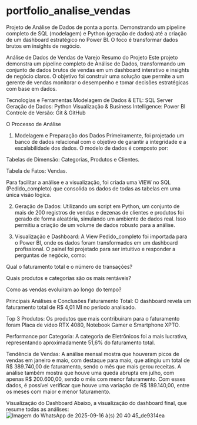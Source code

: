 # portfolio_analise_vendas
Projeto de Análise de Dados de ponta a ponta. Demonstrando um pipeline completo de SQL (modelagem) e Python (geração de dados) até a criação de um dashboard estratégico no Power BI. O foco é transformar dados brutos em insights de negócio.

Análise de Dados de Vendas de Varejo
Resumo do Projeto
Este projeto demonstra um pipeline completo de Análise de Dados, transformando um conjunto de dados brutos de vendas em um dashboard interativo e insights de negócio claros. O objetivo foi construir uma solução que permite a um gerente de vendas monitorar o desempenho e tomar decisões estratégicas com base em dados.

Tecnologias e Ferramentas
Modelagem de Dados & ETL: SQL Server
Geração de Dados: Python
Visualização & Business Intelligence: Power BI
Controle de Versão: Git & GitHub

O Processo de Análise
1. Modelagem e Preparação dos Dados
Primeiramente, foi projetado um banco de dados relacional com o objetivo de garantir a integridade e a escalabilidade dos dados. O modelo de dados é composto por:

Tabelas de Dimensão: Categorias, Produtos e Clientes.

Tabela de Fatos: Vendas.

Para facilitar a análise e a visualização, foi criada uma VIEW no SQL (Pedido_completo) que consolida os dados de todas as tabelas em uma única visão lógica.

2. Geração de Dados:
Utilizando um script em Python, um conjunto de mais de 200 registros de vendas e dezenas de clientes e produtos foi gerado de forma aleatória, simulando um ambiente de dados real. Isso permitiu a criação de um volume de dados robusto para a análise.

3. Visualização e Dashboard:
A View Pedido_completo foi importada para o Power BI, onde os dados foram transformados em um dashboard profissional. O painel foi projetado para ser intuitivo e responder a perguntas de negócio, como:

Qual o faturamento total e o número de transações?

Quais produtos e categorias são os mais rentáveis?

Como as vendas evoluíram ao longo do tempo?

Principais Análises e Conclusões
Faturamento Total: O dashboard revela um faturamento total de R$ 4,01 MI no período analisado.

Top 3 Produtos: Os produtos que mais contribuíram para o faturamento foram Placa de vídeo RTX 4080, Notebook Gamer e Smartphone XPTO.

Performance por Categoria: A categoria de Eletrônicos foi a mais lucrativa, representando aproximadamente 51,6% do faturamento total.

Tendência de Vendas: A análise mensal mostra que houveram picos de vendas em janeiro e maio, com destaque para maio, que atingiu um total de R$ 389.740,00 de faturamento, sendo o mês que mais gerou receitas. A análise também mostra que houve uma queda abrupta em julho, com apenas R$ 200.600,00, sendo o mês com menor faturamento. Com esses dados, é possível verificar que houve uma variação de R$ 189.140,00, entre os meses com maior e menor faturamento.

Visualização do Dashboard
Abaixo, a visualização do dashboard final, que resume todas as análises:
![Imagem do WhatsApp de 2025-09-16 à(s) 20 40 45_de9314ea](https://github.com/user-attachments/assets/2be3718d-c454-442f-9210-16a3c2057630)
